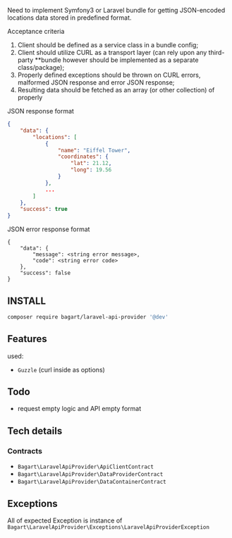 Need to implement Symfony3 or Laravel bundle for getting JSON-encoded locations data stored in predefined format.

Acceptance criteria
1. Client should be defined as a service class in a bundle config;
2. Client should utilize CURL as a transport layer (can rely upon any third-party **bundle however should be implemented as a separate class/package);
3. Properly defined exceptions should be thrown on CURL errors, malformed JSON response and error JSON response;
4. Resulting data should be fetched as an array (or other collection) of properly


JSON response format
```json
{
    "data": {
        "locations": [
            {
                "name": "Eiffel Tower",
                "coordinates": {
                    "lat": 21.12,
                    "long": 19.56
                }
            },
            ...
        ]
    },
    "success": true
}
```

JSON error response format
```
{
    "data": {
        "message": <string error message>,
        "code": <string error code>
    },
    "success": false
}
```


## INSTALL
```bash
composer require bagart/laravel-api-provider '@dev'
```

## Features
used:
 - `Guzzle` (curl inside as options)

## Todo
 - request empty logic and API empty format
 
## Tech details

### Contracts
- `Bagart\LaravelApiProvider\ApiClientContract`
- `Bagart\LaravelApiProvider\DataProviderContract`
- `Bagart\LaravelApiProvider\DataContainerContract`

## Exceptions
All of expected Exception is instance of `Bagart\LaravelApiProvider\Exceptions\LaravelApiProviderException` 